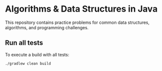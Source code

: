 # Algorithms & Data Structures in Java
This repository contains practice problems for common data structures, algorithms, and programming challenges.

## Run all tests
To execute a build with all tests:
```bash
./gradlew clean build
```